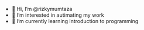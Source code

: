 - 👋 Hi, I’m @rizkymumtaza
- 👀 I’m interested in autimating my work
- 🌱 I’m currently learning introduction to programming

<!---
rizkymumtaza/rizkymumtaza is a ✨ special ✨ repository because its `README.md` (this file) appears on your GitHub profile.
You can click the Preview link to take a look at your changes.
--->
